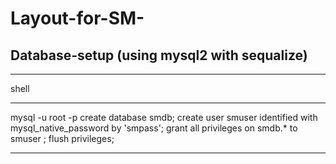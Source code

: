 # Layout-for-SM-

## Database-setup (using mysql2 with sequalize)

**********
shell
********

mysql -u root -p
create database smdb;
create user smuser identified with mysql_native_password by 'smpass';
grant all privileges on smdb.* to smuser ; 
flush privileges;
 
*******